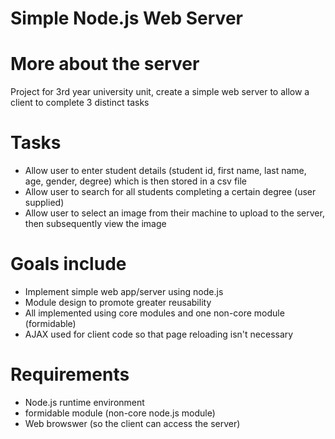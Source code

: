 # Simple Node.js Web Server

# More about the server
Project for 3rd year university unit, create a simple web server to allow a client to complete 3 distinct tasks

# Tasks
- Allow user to enter student details (student id, first name, last name, age, gender, degree) which is then stored in a csv file
- Allow user to search for all students completing a certain degree (user supplied)
- Allow user to select an image from their machine to upload to the server, then subsequently view the image

# Goals include 
- Implement simple web app/server using node.js
- Module design to promote greater reusability
- All implemented using core modules and one non-core module (formidable)
- AJAX used for client code so that page reloading isn't necessary

# Requirements
- Node.js runtime environment
- formidable module (non-core node.js module)
- Web browswer (so the client can access the server)
